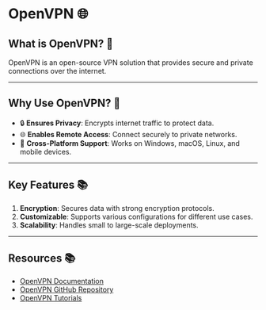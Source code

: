 # OpenVPN 🌐

## What is OpenVPN? 🤔
OpenVPN is an open-source VPN solution that provides secure and private connections over the internet.

---

## Why Use OpenVPN? 🌟
- 🔒 **Ensures Privacy**: Encrypts internet traffic to protect data.
- 🌐 **Enables Remote Access**: Connect securely to private networks.
- 🚀 **Cross-Platform Support**: Works on Windows, macOS, Linux, and mobile devices.

---

## Key Features 📚
1. **Encryption**: Secures data with strong encryption protocols.
2. **Customizable**: Supports various configurations for different use cases.
3. **Scalability**: Handles small to large-scale deployments.

---

## Resources 📚
- [OpenVPN Documentation](https://openvpn.net/community-resources/)
- [OpenVPN GitHub Repository](https://github.com/OpenVPN)
- [OpenVPN Tutorials](https://openvpn.net/community-resources/how-to/)